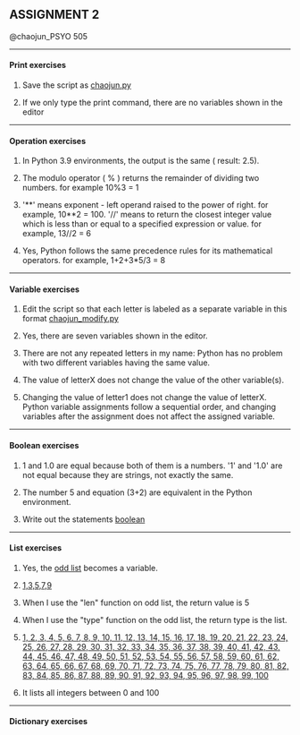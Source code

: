 ## ASSIGNMENT 2

@chaojun_PSYO 505

---
#### Print exercises
1. Save the script as [chaojun.py](https://github.com/SakuraChaojun/selected-courses/blob/main/Computer%20Programming%20for%20Psychology/Assignment_2/chaojun.py)

2. If we only type the print command, there are no variables shown in the editor

---


#### Operation exercises

1. In Python 3.9 environments, the output is the same ( result: 2.5).

2. The modulo operator ( % ) returns the remainder of dividing two numbers. for example 10%3 = 1 

3. '\**' means exponent - left operand raised to the power of right. for example, 10\**2 = 100. '//' means to return the closest integer value which is less than or equal to a specified expression or value. for example, 13//2 = 6

4. Yes, Python follows the same precedence rules for its mathematical operators. for example, 1+2+3*5\/3 = 8 

---

#### Variable exercises

1. Edit the script so that each letter is labeled as a separate variable in this format [chaojun_modify.py](https://github.com/SakuraChaojun/selected-courses/blob/main/Computer%20Programming%20for%20Psychology/Assignment_2/chaojun%20modify.py)

2. Yes, there are seven variables shown in the editor. 

3. There are not any repeated letters in my name: Python has no problem with two different variables having the same value.

5. The value of letterX does not change the value of the other variable(s).

6. Changing the value of letter1 does not change the value of letterX. Python variable assignments follow a sequential order, and changing variables after the assignment does not affect the assigned variable.

---

#### Boolean exercises

1. 1 and 1.0 are equal because both of them is a numbers. '1' and '1.0' are not equal because they are strings, not exactly the same. 

2. The number 5 and equation (3+2) are equivalent in the Python environment.

3. Write out the statements [boolean](https://github.com/SakuraChaojun/selected-courses/blob/main/Computer%20Programming%20for%20Psychology/Assignment_2/boolean_exercises.py)

---

#### List exercises

1. Yes, the [odd list](https://github.com/SakuraChaojun/selected-courses/blob/main/Computer%20Programming%20for%20Psychology/Assignment_2/list_exercises.py) becomes a variable. 

2. [1,3,5,7,9](https://github.com/SakuraChaojun/selected-courses/blob/main/Computer%20Programming%20for%20Psychology/Assignment_2/list_exercises.py)

3. When I use the "len" function on odd list, the return value is 5

4. When I use the "type" function on the odd list, the return type is the list.

5. [1, 2, 3, 4, 5, 6, 7, 8, 9, 10, 11, 12, 13, 14, 15, 16, 17, 18, 19, 20, 21, 22, 23, 24, 25, 26, 27, 28, 29, 30, 31, 32, 33, 34, 35, 36, 37, 38, 39, 40, 41, 42, 43, 44, 45, 46, 47, 48, 49, 50, 51, 52, 53, 54, 55, 56, 57, 58, 59, 60, 61, 62, 63, 64, 65, 66, 67, 68, 69, 70, 71, 72, 73, 74, 75, 76, 77, 78, 79, 80, 81, 82, 83, 84, 85, 86, 87, 88, 89, 90, 91, 92, 93, 94, 95, 96, 97, 98, 99, 100](https://github.com/SakuraChaojun/selected-courses/blob/main/Computer%20Programming%20for%20Psychology/Assignment_2/list_exercises.py)

6. It lists all integers between 0 and 100
---
#### Dictionary exercises




